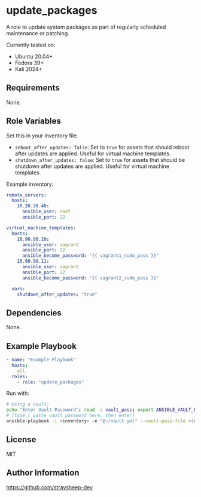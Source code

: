update_packages
===============

A role to update system packages as part of regularly scheduled maintenance or patching.

Currently tested on:

- Ubuntu 20.04+
- Fedora 39+
- Kali 2024+

Requirements
------------

None.

Role Variables
--------------

Set this in your inventory file.

- `reboot_after_updates: false`: Set to `true` for assets that should reboot after updates are applied. Useful for virtual machine templates.
- `shutdown_after_updates: false`: Set to `true` for assets that should be shutdown after updates are applied. Useful for virtual machine templates.

Example inventory:

```yml
remote_servers:
  hosts:
    10.20.30.40:
      ansible_user: root
      ansible_port: 22

virtual_machine_templates:
  hosts:
    10.90.90.10:
      ansible_user: vagrant
      ansible_port: 22
      ansible_become_password: "{{ vagrant1_sudo_pass }}"
    10.90.90.11:
      ansible_user: vagrant
      ansible_port: 22
      ansible_become_password: "{{ vagrant2_sudo_pass }}"

  vars:
    shutdown_after_updates: "true"
```

Dependencies
------------

None.

Example Playbook
----------------

```yml
- name: "Example Playbook"
  hosts:
    all
  roles:
    - role: "update_packages"
```

Run with:

```bash
# Using a vault:
echo "Enter Vault Password"; read -s vault_pass; export ANSIBLE_VAULT_PASSWORD=$vault_pass
# [type / paste vault password here, then enter]
ansible-playbook -i <inventory> -e "@~/vault.yml" --vault-pass-file <(cat <<<$ANSIBLE_VAULT_PASSWORD) -v ./playbook.yml
```

License
-------

MIT

Author Information
------------------

<https://github.com/straysheep-dev>
